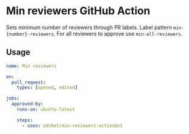 # Min reviewers GitHub Action

Sets minimum number of reviewers through PR labels. Label pattern `min-{number}-reviewers`. For all reviewers to
approve use `min-all-reviewers`.

## Usage

```yml
name: Min reviewers

on:
  pull_request:
    types: [opened, edited]

jobs:
  approved-by:
    runs-on: ubuntu-latest

    steps:
      - uses: advbet/min-reviewers-action@v1
```
